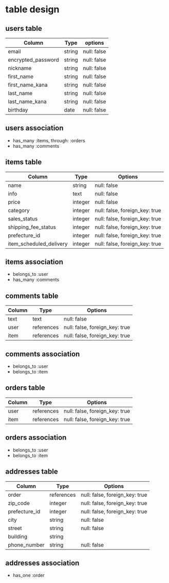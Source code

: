 # table design

## users table

| Column             | Type   | options     |
| ------------------ | ------ | ----------- |
| email              | string | null: false |
| encrypted_password | string | null: false |
| nickname           | string | null: false |
| first_name         | string | null: false |
| first_name_kana    | string | null: false |
| last_name          | string | null: false |
| last_name_kana     | string | null: false |
| birthday           | date   | null: false |

## users association

- has_many :items, through: :orders
- has_many :comments

## items table

| Column                  | Type    | Options                        |
| ----------------------- | ------- | ------------------------------ |
| name                    | string  | null: false                    |
| info                    | text    | null: false                    |
| price                   | integer | null: false                    |
| category                | integer | null: false, foreign_key: true |
| sales_status            | integer | null: false, foreign_key: true |
| shipping_fee_status     | integer | null: false, foreign_key: true |
| prefecture_id           | integer | null: false, foreign_key: true |
| item_scheduled_delivery | integer | null: false, foreign_key: true |

## items association

- belongs_to :user
- has_many :comments

## comments table

| Column | Type       | Options                        |
| ------ | ---------- | ------------------------------ |
| text   | text       | null: false                    |
| user   | references | null: false, foreign_key: true |
| item   | references | null: false, foreign_key: true |

## comments association

- belongs_to :user
- belongs_to :item

## orders table

| Column | Type       | Options                        |
| ------ | ---------- | ------------------------------ |
| user   | references | null: false, foreign_key: true |
| item   | references | null: false, foreign_key: true |

## orders association

- belongs_to :user
- belongs_to :item

## addresses table

| Column        | Type       | Options                        |
| ------------- | ---------- | ------------------------------ |
| order         | references | null: false, foreign_key: true |
| zip_code      | integer    | null: false, foreign_key: true |
| prefecture_id | integer    | null: false, foreign_key: true |
| city          | string     | null: false                    |
| street        | string     | null: false                    |
| building      | string     |                                |
| phone_number  | string     | null: false                    |

## addresses association

- has_one :order
